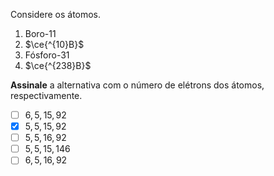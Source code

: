 Considere os átomos.

1. Boro-11
2. $\ce{^{10}B}$
3. Fósforo-31
4. $\ce{^{238}B}$

**Assinale** a alternativa com o número de elétrons dos átomos, respectivamente.

- [ ] $6, 5, 15, 92$
- [x] $5, 5, 15, 92$
- [ ] $5, 5, 16, 92$
- [ ] $5, 5, 15, 146$
- [ ] $6, 5, 16, 92$
